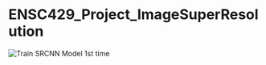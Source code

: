 # ENSC429_Project_ImageSuperResolution

![Train SRCNN Model 1st time](https://i.imgur.com/FA4ZdXe.png)
